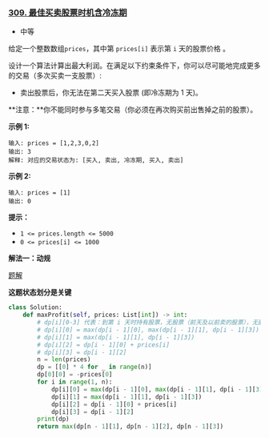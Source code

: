 ### [309. 最佳买卖股票时机含冷冻期](https://leetcode.cn/problems/best-time-to-buy-and-sell-stock-with-cooldown/)

- 中等

给定一个整数数组`prices`，其中第 `prices[i]` 表示第 `i` 天的股票价格 。

设计一个算法计算出最大利润。在满足以下约束条件下，你可以尽可能地完成更多的交易（多次买卖一支股票）:

- 卖出股票后，你无法在第二天买入股票 (即冷冻期为 1 天)。

**注意：**你不能同时参与多笔交易（你必须在再次购买前出售掉之前的股票）。

**示例 1:**

```
输入: prices = [1,2,3,0,2]
输出: 3 
解释: 对应的交易状态为: [买入, 卖出, 冷冻期, 买入, 卖出]
```

**示例 2:**

```
输入: prices = [1]
输出: 0
```

**提示：**

- `1 <= prices.length <= 5000`
- `0 <= prices[i] <= 1000`

**解法一：动规**

[题解](https://programmercarl.com/0309.%E6%9C%80%E4%BD%B3%E4%B9%B0%E5%8D%96%E8%82%A1%E7%A5%A8%E6%97%B6%E6%9C%BA%E5%90%AB%E5%86%B7%E5%86%BB%E6%9C%9F.html)

**这题状态划分是关键**

```python
class Solution:
    def maxProfit(self, prices: List[int]) -> int:
        # dp[i][0-3] 代表：到第 i 天时持有股票，无股票（前天及以前卖的股票），无股票（今天卖的），无股票（昨天卖的，冷冻期）时手里最多的钱
        # dp[i][0] = max(dp[i - 1][0], max(dp[i - 1][1], dp[i - 1][3]) - prices[i])
        # dp[i][1] = max(dp[i - 1][1], dp[i - 1][3])
        # dp[i][2] = dp[i - 1][0] + prices[i]
        # dp[i][3] = dp[i - 1][2]
        n = len(prices)
        dp = [[0] * 4 for _ in range(n)]
        dp[0][0] = -prices[0]
        for i in range(1, n):
            dp[i][0] = max(dp[i - 1][0], max(dp[i - 1][1], dp[i - 1][3]) - prices[i])
            dp[i][1] = max(dp[i - 1][1], dp[i - 1][3])
            dp[i][2] = dp[i - 1][0] + prices[i]
            dp[i][3] = dp[i - 1][2]
        print(dp)
        return max(dp[n - 1][1], dp[n - 1][2], dp[n - 1][3])
```

